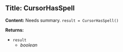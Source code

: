 ## Title: CursorHasSpell

**Content:**
Needs summary.
`result = CursorHasSpell()`

**Returns:**
- `result`
  - *boolean*